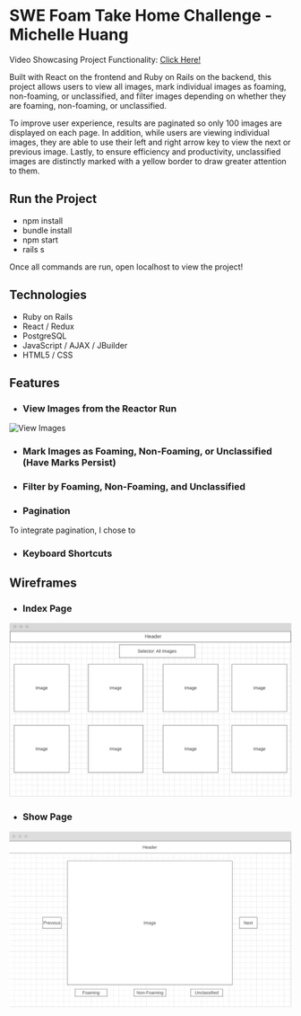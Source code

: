 # SWE Foam Take Home Challenge - Michelle Huang

Video Showcasing Project Functionality: [Click Here!](https://www.loom.com/share/255024f249064560b751205cc3cefe91)

Built with React on the frontend and Ruby on Rails on the backend, this project allows users to view all images, mark individual images as foaming, non-foaming, or unclassified, and filter images depending on whether they are foaming, non-foaming, or unclassified. 

To improve user experience, results are paginated so only 100 images are displayed on each page. In addition, while users are viewing individual images, they are able to use their left and right arrow key to view the next or previous image. Lastly, to ensure efficiency and productivity, unclassified images are distinctly marked with a yellow border to draw greater attention to them.

## Run the Project
* npm install
* bundle install
* npm start
* rails s 

Once all commands are run, open localhost to view the project!
## Technologies
* Ruby on Rails
* React / Redux
* PostgreSQL
* JavaScript / AJAX / JBuilder
* HTML5 / CSS

## Features
* ### View Images from the Reactor Run
![View Images](app/assets/images/readme_view_images.gif)
* ### Mark Images as Foaming, Non-Foaming, or Unclassified (Have Marks Persist)

* ### Filter by Foaming, Non-Foaming, and Unclassified

* ### Pagination
To integrate pagination, I chose to 
* ### Keyboard Shortcuts

## Wireframes
* ### Index Page
![](app/assets/images/readme_index.png)
* ### Show Page
![](app/assets/images/readme_show.png)